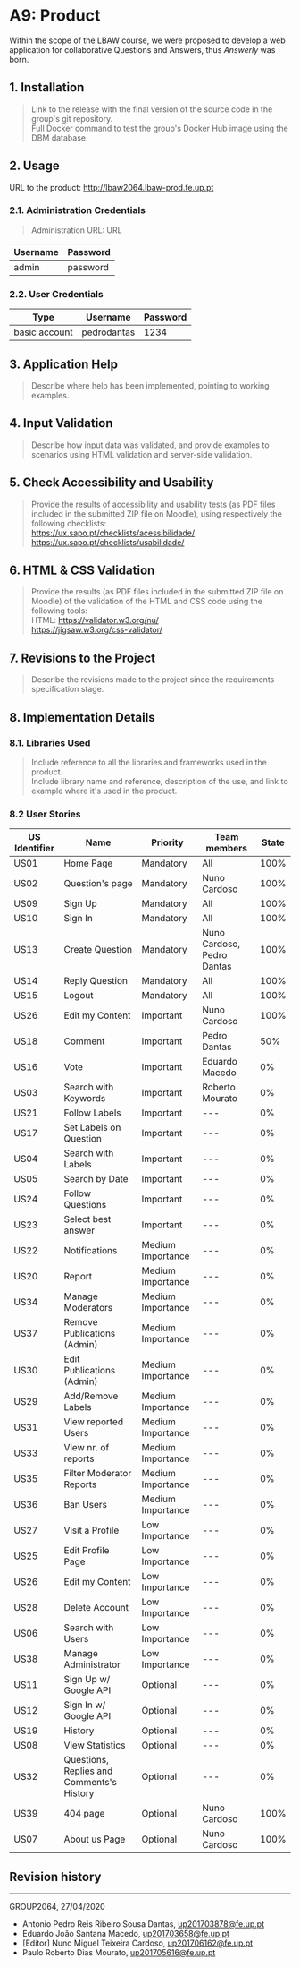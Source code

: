# A9: Product

Within the scope of the LBAW course, we were proposed to develop a web application for collaborative Questions and Answers, thus _Answerly_ was born. 

## 1. Installation

> Link to the release with the final version of the source code in the group's git repository.  
> Full Docker command to test the group's Docker Hub image using the DBM database.  

## 2. Usage

URL to the product: http://lbaw2064.lbaw-prod.fe.up.pt  

### 2.1. Administration Credentials

> Administration URL: URL  

| Username | Password |
| -------- | -------- |
| admin    | password |

### 2.2. User Credentials

| Type          | Username    | Password |
| ------------- | ----------- | -------- |
| basic account | pedrodantas | 1234     |

## 3. Application Help

> Describe where help has been implemented, pointing to working examples.  

## 4. Input Validation

> Describe how input data was validated, and provide examples to scenarios using HTML validation and server-side validation.  

## 5. Check Accessibility and Usability

> Provide the results of accessibility and usability tests (as PDF files included in the submitted ZIP file on Moodle), using respectively the following checklists:  
> https://ux.sapo.pt/checklists/acessibilidade/  
> https://ux.sapo.pt/checklists/usabilidade/  

## 6. HTML & CSS Validation

> Provide the results (as PDF files included in the submitted ZIP file on Moodle) of the validation of the HTML and CSS code using the following tools:  
> HTML: https://validator.w3.org/nu/  
> https://jigsaw.w3.org/css-validator/  

## 7. Revisions to the Project

> Describe the revisions made to the project since the requirements specification stage.  

## 8. Implementation Details

### 8.1. Libraries Used

> Include reference to all the libraries and frameworks used in the product.  
> Include library name and reference, description of the use, and link to example where it's used in the product.  

### 8.2 User Stories  

| US Identifier | Name            | Priority  | Team members                              | State  |
| ------------- | -------         | ----------| ----------------------------------------- | ------ |
| US01   | Home Page       | Mandatory | All |  100%  |
| US02   | Question's page | Mandatory | Nuno Cardoso |  100%  | 
| US09   | Sign Up         | Mandatory | All |  100%  |
| US10   | Sign In         | Mandatory | All |  100%  | 
| US13   | Create Question | Mandatory | Nuno Cardoso, Pedro Dantas|  100%  |
| US14   | Reply Question  | Mandatory | All |  100%  |
| US15   | Logout  | Mandatory | All |  100%  | 
| US26   | Edit my Content | Important | Nuno Cardoso |  100%   |
| US18   | Comment |  Important  | Pedro Dantas | 50% |
| US16   | Vote |   Important   | Eduardo Macedo | 0%|
| US03   | Search with Keywords | Important | Roberto Mourato | 0% |
| US21   | Follow Labels | Important   | --- | 0% |
| US17   | Set Labels on Question | Important | ---  | 0% |
| US04   | Search with Labels | Important     |  --- | 0% |
| US05   | Search by Date | Important | --- | 0% |
| US24   | Follow Questions  | Important |  --- | 0% | 
| US23   | Select best answer | Important | --- | 0% |
| US22   | Notifications | Medium Importance   | --- | 0% |
| US20   | Report | Medium Importance   |  --- | 0% |
| US34   | Manage Moderators     | Medium Importance     | ---  | 0% |
| US37   | Remove Publications (Admin) | Medium Importance     | --- | 0% |
| US30   | Edit Publications (Admin)   | Medium Importance     | --- | 0% |
| US29   | Add/Remove Labels   | Medium Importance     | --- | 0% |
| US31   | View reported Users | Medium Importance   | --- | 0% |
| US33   | View nr. of reports | Medium Importance | --- | 0% |
| US35   | Filter Moderator Reports     | Medium Importance     | --- | 0% |
| US36   | Ban Users           | Medium Importance   | --- | 0% |
| US27   | Visit a Profile          | Low Importance      | --- | 0% |
| US25   | Edit Profile Page | Low Importance | --- | 0% |
| US26   | Edit my Content  | Low Importance      | ---  | 0% |
| US28   | Delete Account  | Low Importance      | --- | 0% |
| US06   | Search with Users | Low Importance | ---   | 0% |
| US38   | Manage Administrator | Low Importance     | --- | 0% |
| US11   | Sign Up w/ Google API   | Optional      | --- | 0% |
| US12   | Sign In w/ Google API   | Optional      | --- | 0% |
| US19   | History    | Optional | ---  | 0% |
| US08   | View Statistics     | Optional | --- | 0% |
| US32   | Questions, Replies and Comments's History | Optional | --- | 0% |
| US39   | 404 page        | Optional  | Nuno Cardoso |  100%  | 
| US07   | About us Page   | Optional  | Nuno Cardoso|  100%  | 


## Revision history

***
GROUP2064, 27/04/2020
 
- Antonio Pedro Reis Ribeiro Sousa Dantas, up201703878@fe.up.pt
- Eduardo João Santana Macedo, up201703658@fe.up.pt
- [Editor] Nuno Miguel Teixeira Cardoso, up201706162@fe.up.pt
- Paulo Roberto Dias Mourato, up201705616@fe.up.pt